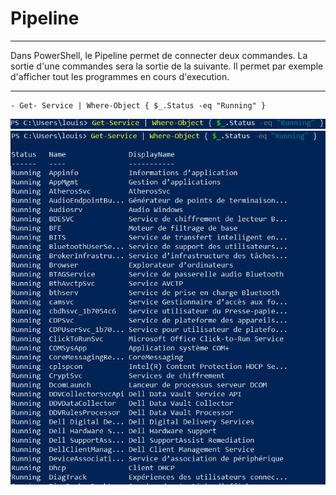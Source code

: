 # Pipeline 
***
Dans PowerShell, le Pipeline permet de connecter deux commandes. La sortie d'une commandes sera la sortie de la suivante. Il permet par exemple d'afficher tout les programmes en cours d'execution. 
***
    - Get- Service | Where-Object { $_.Status -eq "Running" }

![](ressources/pipe.jpg)
![](ressources/pipe2.jpg)